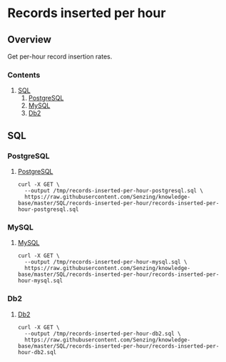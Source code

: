 # Records inserted per hour

## Overview

Get per-hour record insertion rates.

### Contents

1. [SQL](#sql)
    1. [PostgreSQL](#postgresql)
    1. [MySQL](#mysql)
    1. [Db2](#db2)

## SQL

### PostgreSQL

1. [PostgreSQL](records-inserted-per-hour-postgresql.sql)

    ```console
    curl -X GET \
      --output /tmp/records-inserted-per-hour-postgresql.sql \
      https://raw.githubusercontent.com/Senzing/knowledge-base/master/SQL/records-inserted-per-hour/records-inserted-per-hour-postgresql.sql
    ```

### MySQL

1. [MySQL](records-inserted-per-hour-mysql.sql)

    ```console
    curl -X GET \
      --output /tmp/records-inserted-per-hour-mysql.sql \
      https://raw.githubusercontent.com/Senzing/knowledge-base/master/SQL/records-inserted-per-hour/records-inserted-per-hour-mysql.sql
    ```

### Db2

1. [Db2](records-inserted-per-hour-db2.sql)

    ```console
    curl -X GET \
      --output /tmp/records-inserted-per-hour-db2.sql \
      https://raw.githubusercontent.com/Senzing/knowledge-base/master/SQL/records-inserted-per-hour/records-inserted-per-hour-db2.sql
    ```
